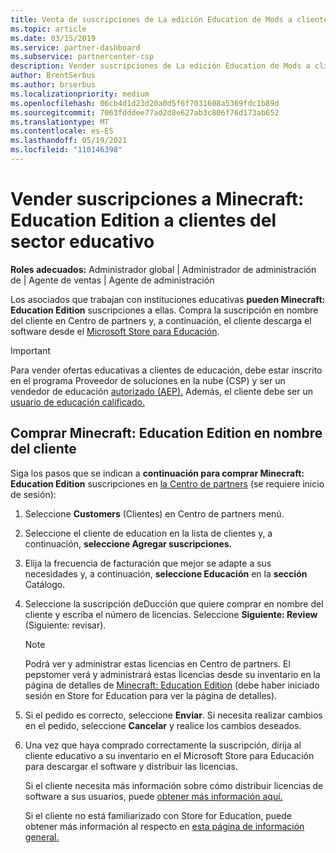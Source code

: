 ```yaml
---
title: Venta de suscripciones de La edición Education de Mods a clientes educativos
ms.topic: article
ms.date: 03/15/2019
ms.service: partner-dashboard
ms.subservice: partnercenter-csp
description: Vender suscripciones de La edición Education de Mods a clientes de educación cualificados que, a continuación, pueden descargarlas desde Microsoft Education Store.
author: BrentSerbus
ms.author: brserbus
ms.localizationpriority: medium
ms.openlocfilehash: 06cb4d1d23d20a0d5f6f7031608a5369fdc1b89d
ms.sourcegitcommit: 7063fdddee77ad2d8e627ab3c806f76d173ab652
ms.translationtype: MT
ms.contentlocale: es-ES
ms.lasthandoff: 05/19/2021
ms.locfileid: "110146398"
---
```

# <a name="sell-minecraft-education-edition-subscriptions-to-education-customers"></a>Vender suscripciones a Minecraft: Education Edition a clientes del sector educativo

**Roles adecuados:** Administrador global | Administrador de administración de | Agente de ventas | Agente de administración

Los asociados que trabajan con instituciones educativas **pueden Minecraft: Education Edition** suscripciones a ellas. Compra la suscripción en nombre del cliente en Centro de partners y, a continuación, el cliente descarga el software desde el [Microsoft Store para Educación](https://educationstore.microsoft.com). 

>[!IMPORTANT]
>Para vender ofertas educativas a clientes de educación, debe estar inscrito en el programa Proveedor de soluciones en la nube (CSP) y ser un vendedor de educación [autorizado (AEP).](https://www.mepn.com) Además, el cliente debe ser un [usuario de educación calificado.](https://www.microsoftvolumelicensing.com/DocumentSearch.aspx?Mode=3&DocumentTypeId=7)  

 
## <a name="buy-minecraft-education-edition-on-behalf-of-your-customer"></a>Comprar **Minecraft: Education Edition** en nombre del cliente

Siga los pasos que se indican a **continuación para comprar Minecraft: Education Edition** suscripciones en [la Centro de partners](https://partnercenter.microsoft.com/pcv/dashboard/overview
) (se requiere inicio de sesión):

  1.  Seleccione **Customers** (Clientes) en Centro de partners menú.
  
  2.  Seleccione el cliente de education en la lista de clientes y, a continuación, **seleccione Agregar suscripciones.**
  
  3.  Elija la frecuencia de facturación que mejor se adapte a sus necesidades y, a continuación, **seleccione Educación** en la **sección** Catálogo.

  4.  Seleccione la suscripción deDucción que quiere comprar en nombre del cliente y escriba el número de licencias. Seleccione **Siguiente: Review** (Siguiente: revisar).

      >[!NOTE]
      >Podrá ver y administrar estas licencias en Centro de partners. El pepstomer verá y administrará estas licencias desde su inventario en la página de detalles de [Minecraft: Education Edition](https://educationstore.microsoft.com/store/details/minecraft-education-edition/9nblggh4r2r6) (debe haber iniciado sesión en Store for Education para ver la página de detalles). 

  5.  Si el pedido es correcto, seleccione **Enviar**. Si necesita realizar cambios en el pedido, seleccione **Cancelar** y realice los cambios deseados.   

  6.  Una vez que haya comprado correctamente la suscripción, dirija [](https://educationstore.microsoft.com) al cliente educativo a su inventario en el Microsoft Store para Educación para descargar el software y distribuir las licencias.

      Si el cliente necesita más información sobre cómo distribuir licencias de software a sus usuarios, puede [obtener más información aquí.](/education/windows/school-get-minecraft#distribute-minecraft)  
  
      Si el cliente no está familiarizado con Store for Education, puede obtener más información al respecto en [esta página de información general.](/microsoft-store/windows-store-for-business-overview)  

